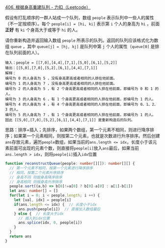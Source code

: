 [406. 根据身高重建队列 - 力扣（Leetcode）](https://leetcode.cn/problems/queue-reconstruction-by-height/description/)

假设有打乱顺序的一群人站成一个队列，数组 `people` 表示队列中一些人的属性（不一定按顺序）。每个 `people[i] = [hi, ki]` 表示第 `i` 个人的身高为 `hi` ，前面 **正好** 有 `ki` 个身高大于或等于 `hi` 的人。

请你重新构造并返回输入数组 `people` 所表示的队列。返回的队列应该格式化为数组 `queue` ，其中 `queue[j] = [hj, kj]` 是队列中第 `j` 个人的属性（`queue[0]` 是排在队列前面的人）。

```
输入：people = [[7,0],[4,4],[7,1],[5,0],[6,1],[5,2]]
输出：[[5,0],[7,0],[5,2],[6,1],[4,4],[7,1]]
解释：
编号为 0 的人身高为 5 ，没有身高更高或者相同的人排在他前面。
编号为 1 的人身高为 7 ，没有身高更高或者相同的人排在他前面。
编号为 2 的人身高为 5 ，有 2 个身高更高或者相同的人排在他前面，即编号为 0 和 1 的人。
编号为 3 的人身高为 6 ，有 1 个身高更高或者相同的人排在他前面，即编号为 1 的人。
编号为 4 的人身高为 4 ，有 4 个身高更高或者相同的人排在他前面，即编号为 0、1、2、3 的人。
编号为 5 的人身高为 7 ，有 1 个身高更高或者相同的人排在他前面，即编号为 1 的人。
因此 [[5,0],[7,0],[5,2],[6,1],[4,4],[7,1]] 是重新构造后的队列。
```

思路：排序+插入；先排序，如果两个数组，第一个元素不相同，则进行降序排序；如果第一个元素相同，则按第二个元素，也就是次数进行升序排序。然后创建`ans`存放元素，遍历`people`数组，如果当前的`ans.length <= idx`，长度小于该元素前面可出现的元素个数，则直接将`people[i]`放入`ans`最后，如果当前`ans.length > idx`，则将`people[i]`插入`idx`位置

```typescript
function reconstructQueue(people: number[][]): number[][] {
  // 第一个元素不相同，按第一个元素进行降序排序
  // 相同，按第二个元素升序排序
  // 身高不同 则按身高降序排序
  // 身高相同 则按身高升序排序
  people.sort((a,b) => b[0]!=a[0] ? b[0]-a[0] : a[1]-b[1])  
  let ans: number[] = []
  for(let i = 0; i < people.length; i ++) {
    let [val, idx] = people[i]
    if(ans.length <= idx) {  // 长度小于idx
      ans.push(people[i])  // 直接加入数组最后
    } else {  // 长度大于idx
      // 插入到idx位置
      ans.splice(idx, 0, people[i])
    }
  }
  return ans
} 
```

